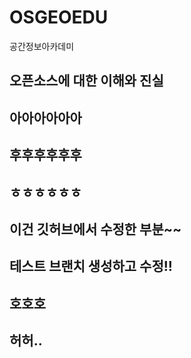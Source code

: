 # OSGEOEDU
공간정보아카데미

## 오픈소스에 대한 이해와 진실

## 아아아아아아

## 후후후후후후

## ㅎㅎㅎㅎㅎㅎ

## 이건 깃허브에서 수정한 부분~~


## 테스트 브랜치 생성하고 수정!!

## 호호호

## 허허..
